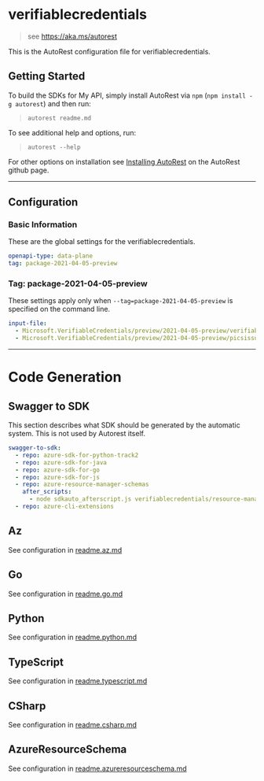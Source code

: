 # verifiablecredentials

> see https://aka.ms/autorest

This is the AutoRest configuration file for verifiablecredentials.

## Getting Started

To build the SDKs for My API, simply install AutoRest via `npm` (`npm install -g autorest`) and then run:

> `autorest readme.md`

To see additional help and options, run:

> `autorest --help`

For other options on installation see [Installing AutoRest](https://aka.ms/autorest/install) on the AutoRest github page.

---

## Configuration

### Basic Information

These are the global settings for the verifiablecredentials.

```yaml
openapi-type: data-plane
tag: package-2021-04-05-preview
```

### Tag: package-2021-04-05-preview

These settings apply only when `--tag=package-2021-04-05-preview` is specified on the command line.

```yaml $(tag) == 'package-2021-04-05-preview'
input-file:
  - Microsoft.VerifiableCredentials/preview/2021-04-05-preview/verifiablecredentials.json
  - Microsoft.VerifiableCredentials/preview/2021-04-05-preview/picsissuance.json
```

---

# Code Generation

## Swagger to SDK

This section describes what SDK should be generated by the automatic system.
This is not used by Autorest itself.

```yaml $(swagger-to-sdk)
swagger-to-sdk:
  - repo: azure-sdk-for-python-track2
  - repo: azure-sdk-for-java
  - repo: azure-sdk-for-go
  - repo: azure-sdk-for-js
  - repo: azure-resource-manager-schemas
    after_scripts:
      - node sdkauto_afterscript.js verifiablecredentials/resource-manager
  - repo: azure-cli-extensions
```
## Az

See configuration in [readme.az.md](./readme.az.md)

## Go

See configuration in [readme.go.md](./readme.go.md)

## Python

See configuration in [readme.python.md](./readme.python.md)

## TypeScript

See configuration in [readme.typescript.md](./readme.typescript.md)

## CSharp

See configuration in [readme.csharp.md](./readme.csharp.md)

## AzureResourceSchema

See configuration in [readme.azureresourceschema.md](./readme.azureresourceschema.md)
